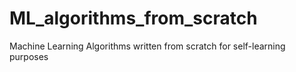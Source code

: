 # ML_algorithms_from_scratch
Machine Learning Algorithms written from scratch for self-learning purposes
